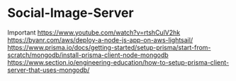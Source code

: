 # Social-Image-Server


Important
https://www.youtube.com/watch?v=rtshCulV2hk
https://byanr.com/aws/deploy-a-node-js-app-on-aws-lightsail/
https://www.prisma.io/docs/getting-started/setup-prisma/start-from-scratch/mongodb/install-prisma-client-node-mongodb
https://www.section.io/engineering-education/how-to-setup-prisma-client-server-that-uses-mongodb/

